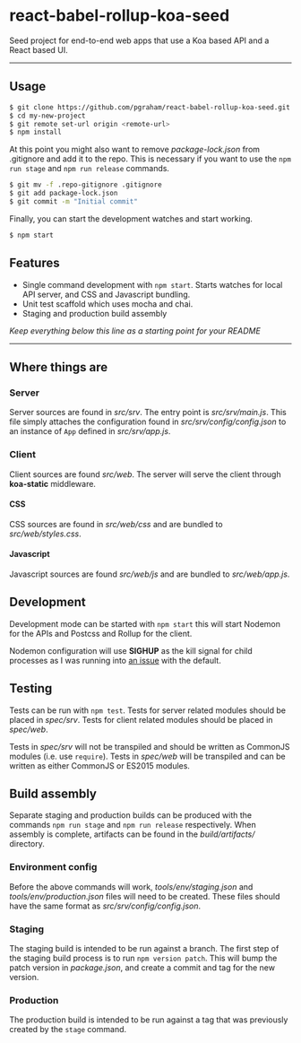 # react-babel-rollup-koa-seed

Seed project for end-to-end web apps that use a Koa based API and a React based
UI.

----

## Usage

```sh
$ git clone https://github.com/pgraham/react-babel-rollup-koa-seed.git my-new-project
$ cd my-new-project
$ git remote set-url origin <remote-url>
$ npm install
```

At this point you might also want to remove _package-lock.json_ from .gitignore
and add it to the repo.  This is necessary if you want to use the `npm run
stage` and `npm run release` commands.

```sh
$ git mv -f .repo-gitignore .gitignore
$ git add package-lock.json
$ git commit -m "Initial commit"
```

Finally, you can start the development watches and start working.

```sh
$ npm start
```

## Features

 - Single command development with `npm start`. Starts watches for local API
   server, and CSS and Javascript bundling.
 - Unit test scaffold which uses mocha and chai.
 - Staging and production build assembly

*Keep everything below this line as a starting point for your README*

----

## Where things are

### Server

Server sources are found in _src/srv_. The entry point is _src/srv/main.js_.
This file simply attaches the configuration found in
_src/srv/config/config.json_ to an instance of `App` defined in
_src/srv/app.js_.

### Client

Client sources are found _src/web_. The server will serve the client through
**koa-static** middleware.

#### CSS

CSS sources are found in _src/web/css_ and are bundled to _src/web/styles.css_.

#### Javascript

Javascript sources are found _src/web/js_ and are bundled to _src/web/app.js_.

## Development

Development mode can be started with `npm start` this will start Nodemon for the
APIs and Postcss and Rollup for the client.

Nodemon configuration will use **SIGHUP** as the kill signal for child processes
as I was running into [an issue](https://github.com/remy/nodemon/issues/1025)
with the default.

## Testing

Tests can be run with `npm test`. Tests for server related modules should be
placed in _spec/srv_. Tests for client related modules should be placed in
_spec/web_.

Tests in _spec/srv_ will not be transpiled and should be
written as CommonJS modules (i.e. use `require`). Tests in _spec/web_ will be
transpiled and can be written as either CommonJS or ES2015 modules.

## Build assembly

Separate staging and production builds can be produced with the commands `npm
run stage` and `npm run release` respectively. When assembly is complete,
artifacts can be found in the _build/artifacts/_ directory.

### Environment config

Before the above commands will work, _tools/env/staging.json_ and
_tools/env/production.json_ files will need to be created. These files should
have the same format as _src/srv/config/config.json_.

### Staging

The staging build is intended to be run against a branch. The first step of the
staging build process is to run `npm version patch`. This will bump the patch
version in _package.json_, and create a commit and tag for the new version.

### Production

The production build is intended to be run against a tag that was previously
created by the `stage` command.
